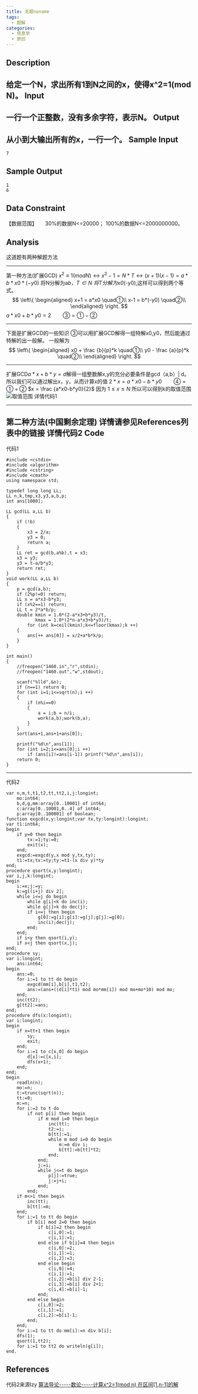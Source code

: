 ```yaml
---
title: 无题noname
tags:
  - 题解
categories:
  - 信息学
  - 原创
---
```

Description
--
给定一个N，求出所有1到N之间的x，使得x^2=1(mod N)。
Input
--
一行一个正整数，没有多余字符，表示N。
Output
--
从小到大输出所有的x，一行一个。
Sample Input
--
```
7
```
Sample Output
--
```
1
6
```
Data Constraint
--
【数据范围】 　
    30%的数据N<=20000；
    100%的数据N<=2000000000。

Analysis
--
这道题有两种解题方法
***
第一种方法(扩展GCD)
$x^2\equiv1(mod N)\longleftrightarrow x^2-1=N*T\longleftrightarrow (x+1)(x-1) = a*b*x0*(-y0)$
将N分解为a*b，$T\in N$ 将T分解为x0*(-y0),这样可以得到两个等式。
$$ \left\{
\begin{aligned}
x+1 = a*x0 \quad①\\
x-1 = b*(-y0) \quad②\\
\end{aligned}
\right.
$$
$a*x0+b*y0=2 \qquad ③=①-②$
***
下面是扩展GCD的一些知识
③可以用扩展GCD解得一组特解x0,y0，然后能通过特解的出一般解。
一般解为
$$ \left\{
\begin{aligned}
x0 + \frac {b}{p}*k \quad①\\
y0 - \frac {a}{p}*k \quad②\\
\end{aligned}
\right.
$$
***
扩展GCD$a*x+b*y=d$解得一组整数解x,y的充分必要条件是gcd（a,b）| d。
所以我们可以通过解出x，y，从而计算x的值
$2*x = a*x0-b*y0\qquad ④=①+②$
$x = \frac {a*x0-b*y0}{2}$
因为 $1\leq x\leq N$
所以可以得到k的取值范围
![取值范围](http://img.blog.csdn.net/20160217224540556)
详情代码1
***
第二种方法(中国剩余定理)
详情请参见References列表中的链接
详情代码2
Code
--
代码1
```
#include <cstdio>
#include <algorithm>
#include <cstring>
#include <cmath>
using namespace std;

typedef long long LL;
LL n,k,tmp,x3,y3,a,b,p;
int ans[1000];

LL gcd(LL a,LL b)
{
	if (!b)
	{
		x3 = 2/a;
		y3 = 0;
		return a;
	}
	LL ret = gcd(b,a%b),t = x3;
	x3 = y3;
	y3 = t-a/b*y3;
	return ret;
}
void work(LL a,LL b)
{
	p = gcd(a,b);
	if (2%p!=0) return;
	LL x = a*x3-b*y3;
	if (x%2==1) return;
	LL t = 2*a*b/p;
	double kmin = 1.0*(2-a*x3+b*y3)/t,
	       kmax = 1.0*(2*n-a*x3+b*y3)/t;
       	for (int k=ceil(kmin);k<=floor(kmax);k ++)
	{
		ans[++ ans[0]] = x/2+a*b*k/p;
	}
}

int main()
{
	//freopen("1460.in","r",stdin);
	//freopen("1460.out","w",stdout);

	scanf("%lld",&n);
	if (n==1) return 0;
	for (int i=1;i<=sqrt(n);i ++)
	{
		if (n%i==0)
		{
			a = i;b = n/i;
			work(a,b);work(b,a);
		}
	}
	sort(ans+1,ans+1+ans[0]);

	printf("%d\n",ans[1]);
	for (int i=2;i<=ans[0];i ++) 
		if (ans[i]!=ans[i-1]) printf("%d\n",ans[i]);
	return 0;
}
```
***
代码2
```
var n,m,t,t1,t2,tt,tt2,i,j:longint;
    mo:int64;
    b,d,g,mm:array[0..10001] of int64;
    c:array[0..10001,0..4] of int64;
    p:array[0..100001] of boolean;
function exgcd(x,y:longint;var tx,ty:longint):longint;
var t1:int64;
begin
	if y=0 then begin
		tx:=1;ty:=0;
		exit(x);
	end;
	exgcd:=exgcd(y,x mod y,tx,ty);
	t1:=tx;tx:=ty;ty:=t1-(x div y)*ty
end;
procedure qsort(x,y:longint);
var i,j,k:longint;
begin
	i:=x;j:=y;
	k:=g[(i+j) div 2];
	while i<=j do begin
		while g[i]<k do inc(i);
		while g[j]>k do dec(j);
		if i<=j then begin
			g[0]:=g[i];g[i]:=g[j];g[j]:=g[0];
			inc(i);dec(j);
		end;
	end;
	if i<y then qsort(i,y);
	if x<j then qsort(x,j);
end;
procedure sy;
var i:longint;
    ans:int64;
begin
	ans:=0;
	for i:=1 to tt do begin
		exgcd(mm[i],b[i],t1,t2);
		ans:=(ans+((d[i]*t1) mod mo*mm[i]) mod mo+mo*10) mod mo;
	end;
	inc(tt2);
	g[tt2]:=ans;
end;
procedure dfs(x:longint);
var i:longint;
begin
	if x=tt+1 then begin
		sy;
		exit;
	end;
	for i:=1 to c[x,0] do begin
		d[x]:=c[x,i];
		dfs(x+1);
	end;
end;
begin
	readln(n);
	mo:=n;
	t:=trunc(sqrt(n));
	tt:=0;
	m:=n;
	for i:=2 to t do
		if not p[i] then begin
			if m mod i=0 then begin
				inc(tt);
				t2:=i;
				b[tt]:=1;
				while m mod i=0 do begin
					m:=m div i;
					b[tt]:=b[tt]*t2;
				end;
			end;
			j:=i;
			while j<=t do begin
				p[j]:=true;
				j:=j+i;
			end;
		end;
	if m<>1 then begin
		inc(tt);
		b[tt]:=m;
	end;
	for i:=1 to tt do begin
		if b[i] mod 2=0 then begin
			if b[i]=2 then begin
				c[i,0]:=1;
				c[i,1]:=1;
			end else if b[i]=4 then begin
				c[i,0]:=2;
				c[i,1]:=1;
				c[i,2]:=3;
			end else begin
				c[i,0]:=4;
				c[i,1]:=1;
				c[i,2]:=b[i] div 2-1;
				c[i,3]:=b[i] div 2+1;
				c[i,4]:=b[i]-1;
			end;
		end else begin
			c[i,0]:=2;
			c[i,1]:=1;
			c[i,2]:=b[i]-1;
		end;
	end;
	for i:=1 to tt do mm[i]:=n div b[i];
	dfs(1);
	qsort(1,tt2);
	for i:=1 to tt2 do writeln(g[i]);
end.
```
References
--
代码2来源lzy
[算法导论-----数论-----计算x^2=1(mod n) 在区间[1,n-1]的解](http://www.cnblogs.com/inpeace7/archive/2012/03/17/2403283.html)